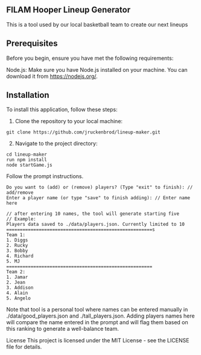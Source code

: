 ## FILAM Hooper Lineup Generator
This is a tool used by our local basketball team to create our next lineups

## Prerequisites
Before you begin, ensure you have met the following requirements:

Node.js: Make sure you have Node.js installed on your machine. You can download it from https://nodejs.org/.

## Installation
To install this application, follow these steps:

1. Clone the repository to your local machine:

```
git clone https://github.com/jruckenbrod/lineup-maker.git
```

2. Navigate to the project directory:

```
cd lineup-maker
run npm install
node startGame.js
```

Follow the prompt instructions.
```
Do you want to (add) or (remove) players? (Type "exit" to finish): // add/remove
Enter a player name (or type "save" to finish adding): // Enter name here

// after entering 10 names, the tool will generate starting five
// Example:
Players data saved to ./data/players.json. Currently limited to 10
======================================================s
Team 1:
1. Diggs
2. Rucky
3. Bobby
4. Richard
5. MJ
======================================================
Team 2:
1. Jamar
2. Jean
3. Addison
4. Alain
5. Angelo
```

Note that tool is a personal tool where names can be entered manually in ./data/good_players.json and ./tall_players.json. Adding players names here will compare the name entered in the prompt and will flag them based on this ranking to generate a well-balance team.

License
This project is licensed under the MIT License - see the LICENSE file for details.

